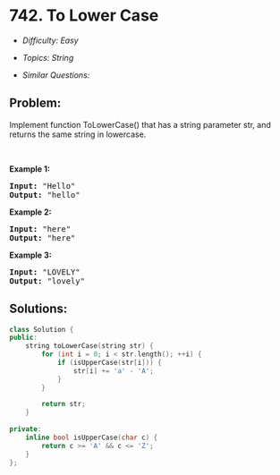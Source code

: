 # 742. To Lower Case

* *Difficulty: Easy*

* *Topics: String*

* *Similar Questions:*

## Problem:

<p>Implement function ToLowerCase() that has a string parameter str, and returns the same string in lowercase.</p>

<p>&nbsp;</p>

<div>
<p><strong>Example 1:</strong></p>

<pre>
<strong>Input: </strong><span id="example-input-1-1">&quot;Hello&quot;</span>
<strong>Output: </strong><span id="example-output-1">&quot;hello&quot;</span>
</pre>

<div>
<p><strong>Example 2:</strong></p>

<pre>
<strong>Input: </strong><span id="example-input-2-1">&quot;here&quot;</span>
<strong>Output: </strong><span id="example-output-2">&quot;here&quot;</span>
</pre>

<div>
<p><strong>Example 3:</strong></p>

<pre>
<strong>Input: </strong><span id="example-input-3-1">&quot;LOVELY&quot;</span>
<strong>Output: </strong><span id="example-output-3">&quot;lovely&quot;</span>
</pre>
</div>
</div>
</div>

## Solutions:

```c++
class Solution {
public:
    string toLowerCase(string str) {
        for (int i = 0; i < str.length(); ++i) {
            if (isUpperCase(str[i])) {
                str[i] += 'a' - 'A';
            }
        }   
        
        return str;
    }
    
private:
    inline bool isUpperCase(char c) {
        return c >= 'A' && c <= 'Z'; 
    }
};
```
